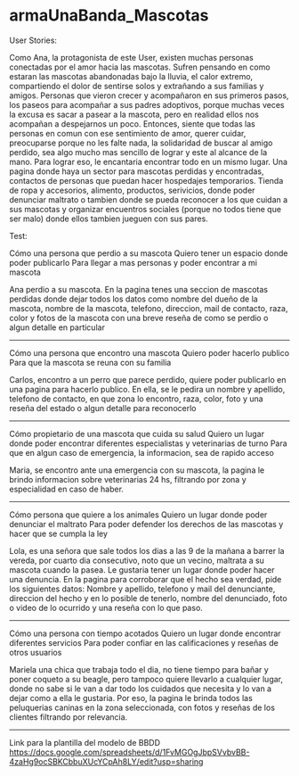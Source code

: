# armaUnaBanda_Mascotas
User Stories:

Como Ana, la protagonista de este User, existen muchas personas conectadas por el amor hacia las mascotas. Sufren pensando en como estaran las mascotas abandonadas bajo la lluvia, el calor extremo, compartiendo el dolor de sentirse solos y extrañando a sus familias y amigos. Personas que vieron crecer y acompañaron en sus primeros pasos, los paseos para acompañar a sus padres adoptivos, porque muchas veces la excusa es sacar a pasear a la mascota, pero en realidad ellos nos acompañan a despejarnos un poco. Entonces, siente que todas las personas en comun con ese sentimiento de amor, querer cuidar, preocuparse porque no les falte nada, la solidaridad de buscar al amigo perdido, sea algo mucho mas sencillo de lograr y este al alcance de la mano. Para lograr  eso, le encantaria encontrar todo en un mismo lugar. Una pagina donde haya un sector para mascotas perdidas y encontradas, contactos de personas que puedan hacer hospedajes temporarios. Tienda de ropa y accesorios, alimento, productos, serivicios, donde poder denunciar maltrato o tambien donde se pueda reconocer a los que cuidan a sus mascotas y organizar encuentros sociales (porque no todos tiene que ser malo) donde ellos tambien jueguen con sus pares. 


Test:

Cómo una persona que perdio a su mascota 
Quiero tener un espacio donde poder publicarlo
Para llegar a mas personas y poder encontrar a mi mascota

Ana perdio a su mascota. En la pagina tenes una seccion de mascotas perdidas donde dejar todos los datos como nombre del dueño de la mascota, nombre de la mascota, telefono, direccion, mail de contacto, raza, color y fotos de la mascota con una breve reseña de como se perdio o algun detalle en particular

-------------------------------------------------------------------------------
Cómo una persona que encontro una mascota
Quiero poder hacerlo publico
Para que la mascota se reuna con su familia

Carlos, encontro a un perro que parece perdido, quiere poder publicarlo en una pagina para hacerlo publico. En ella, se le pedira un nombre y apellido, telefono de contacto, en que zona lo encontro, raza, color, foto y una reseña del estado o algun detalle para reconocerlo

-------------------------------------------------------------------------------
Cómo propietario de una mascota que cuida su salud 
Quiero un lugar donde poder encontrar diferentes especialistas y veterinarias de turno
Para que en algun caso de emergencia, la informacion, sea de rapido acceso

Maria, se encontro ante una emergencia con su mascota, la pagina le brindo informacion sobre veterinarias 24 hs, filtrando por zona y especialidad en caso de haber.

--------------------------------------------------------------------------------
Cómo persona que quiere a los animales
Quiero un lugar donde poder denunciar el maltrato
Para poder defender los derechos de las mascotas y hacer que se cumpla la ley

Lola, es una señora que sale todos los dias a las 9 de la mañana a barrer la vereda, por cuarto dia consecutivo, noto que un vecino, maltrata a su mascota cuando la pasea. Le gustaria tener un lugar donde poder hacer una denuncia. En la pagina para corroborar que el hecho sea verdad, pide los siguientes datos: Nombre y apellido, telefono y mail del denunciante, direccion del hecho y en lo posible de tenerlo, nombre del denunciado, foto o video de lo ocurrido y una reseña con lo que paso.

---------------------------------------------------------------------------------
Cómo una persona con tiempo acotados 
Quiero un lugar donde encontrar diferentes servicios
Para poder confiar en las calificaciones y reseñas de otros usuarios

Mariela una chica que trabaja todo el dia, no tiene tiempo para bañar y poner coqueto a su beagle, pero tampoco quiere llevarlo a cualquier lugar, donde no sabe si le van a dar todo los cuidados que necesita y lo van a dejar como a ella le gustaria. Por eso, la pagina le brinda todos las peluquerias caninas en la zona seleccionada, con fotos y reseñas de los clientes filtrando por relevancia.

-----------------------------------------------------------------------------------

Link para la plantilla del modelo de BBDD
https://docs.google.com/spreadsheets/d/1FvMGOgJbpSVvbvBB-4zaHg9ocSBKCbbuXUcYCpAh8LY/edit?usp=sharing
